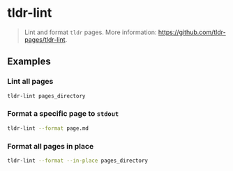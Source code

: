 # tldr-lint

> Lint and format `tldr` pages. More information: <https://github.com/tldr-pages/tldr-lint>.

## Examples

### Lint all pages

```bash
tldr-lint pages_directory
```

### Format a specific page to `stdout`

```bash
tldr-lint --format page.md
```

### Format all pages in place

```bash
tldr-lint --format --in-place pages_directory
```
